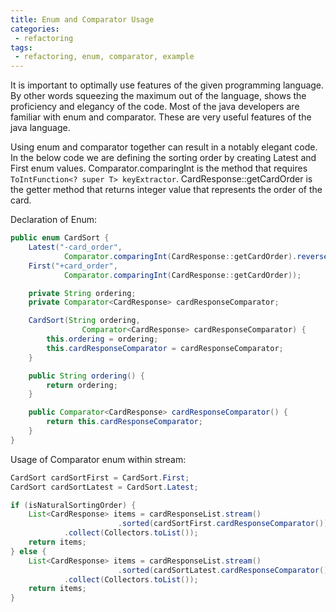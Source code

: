 ```yaml
---
title: Enum and Comparator Usage
categories:
 - refactoring
tags:
 - refactoring, enum, comparator, example
---
```


It is important to optimally use features of the given programming language. By other words squeezing the maximum out of the language, shows the proficiency and elegancy of the code. Most of the java developers are familiar with enum and comparator. These are very useful features of the java language.

Using enum and comparator together can result in a notably elegant code. In the below code we are defining the sorting order by creating Latest and First enum values. Comparator.comparingInt is the method that requires `ToIntFunction<? super T> keyExtractor`. CardResponse::getCardOrder is the getter method that returns integer value that represents the order of the card. 

Declaration of Enum:

```java
public enum CardSort {
    Latest("-card_order",
            Comparator.comparingInt(CardResponse::getCardOrder).reversed()),
    First("+card_order",
            Comparator.comparingInt(CardResponse::getCardOrder));

    private String ordering;
    private Comparator<CardResponse> cardResponseComparator;

    CardSort(String ordering,
                Comparator<CardResponse> cardResponseComparator) {
        this.ordering = ordering;
        this.cardResponseComparator = cardResponseComparator;
    }

    public String ordering() {
        return ordering;
    }

    public Comparator<CardResponse> cardResponseComparator() {
        return this.cardResponseComparator;
    }
}
```

Usage of Comparator enum within stream:

```java
CardSort cardSortFirst = CardSort.First;
CardSort cardSortLatest = CardSort.Latest;

if (isNaturalSortingOrder) {
    List<CardResponse> items = cardResponseList.stream()
						.sorted(cardSortFirst.cardResponseComparator())
            .collect(Collectors.toList());
    return items;
} else {
    List<CardResponse> items = cardResponseList.stream()
						.sorted(cardSortLatest.cardResponseComparator())
            .collect(Collectors.toList());
    return items;
}
```